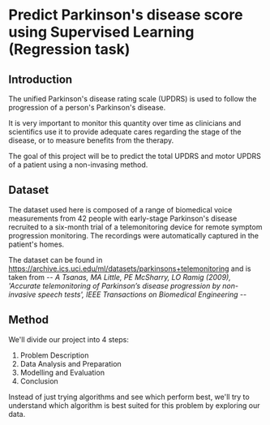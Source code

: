 # Predict Parkinson's disease score using Supervised Learning (Regression task)

## Introduction

The unified Parkinson's disease rating scale (UPDRS) is used to follow the progression of a person's Parkinson's disease.

It is very important to monitor this quantity over time as clinicians and scientifics use it to provide adequate cares regarding the stage of the disease, or to measure benefits from the therapy.

The goal of this project will be to predict the total UPDRS and motor UPDRS of a patient using a non-invasing method.

## Dataset

The dataset used here is composed of a range of biomedical voice measurements from 42 people with early-stage Parkinson's disease recruited to a six-month trial of a telemonitoring device for remote symptom progression monitoring. The recordings were automatically captured in the patient's homes.

The dataset can be found in https://archive.ics.uci.edu/ml/datasets/parkinsons+telemonitoring and is taken from -- _A Tsanas, MA Little, PE McSharry, LO Ramig (2009), 'Accurate telemonitoring of Parkinson’s disease progression by non-invasive speech tests', IEEE Transactions on Biomedical Engineering_ --

## Method

We'll divide our project into 4 steps:
1. Problem Description
2. Data Analysis and Preparation
3. Modelling and Evaluation 
4. Conclusion

Instead of just trying algorithms and see which perform best, we'll try to understand which algorithm is best suited for this problem by exploring our data.
